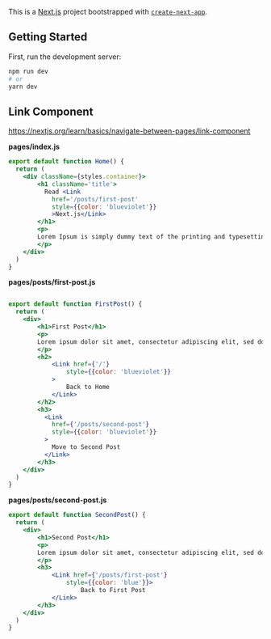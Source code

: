 This is a [Next.js](https://nextjs.org/) project bootstrapped with [`create-next-app`](https://github.com/vercel/next.js/tree/canary/packages/create-next-app).

## Getting Started

First, run the development server:

```bash
npm run dev
# or
yarn dev
```

## Link Component

https://nextjs.org/learn/basics/navigate-between-pages/link-component


**pages/index.js**

```jsx
export default function Home() {
  return (
    <div className={styles.container}>
        <h1 className='title'>
          Read <Link 
            href='/posts/first-post'
            style={{color: 'blueviolet'}}
            >Next.js</Link>
        </h1>
        <p>
        Lorem Ipsum is simply dummy text of the printing and typesetting industry. Lorem Ipsum has been the industry's standard dummy text ever since the 1500s, when an unknown printer took a galley of type and scrambled it to make a type specimen book.
        </p>
    </div>
  )
}
```

**pages/posts/first-post.js**

```jsx

export default function FirstPost() {
  return (
    <div>
        <h1>First Post</h1>
        <p>
        Lorem ipsum dolor sit amet, consectetur adipiscing elit, sed do eiusmod tempor incididunt ut labore et dolore magna aliqua. Ut enim ad minim veniam, quis nostrud exercitation ullamco laboris nisi ut aliquip ex ea commodo consequat. Duis aute irure dolor in reprehenderit in voluptate velit esse cillum dolore eu fugiat nulla pariatur. Excepteur sint occaecat cupidatat non proident, sunt in culpa qui officia deserunt mollit anim id est laborum.
        </p>
        <h2>
            <Link href={'/'}
                style={{color: 'blueviolet'}}
            >
                Back to Home
            </Link>
        </h2>
        <h3>
          <Link
            href={'/posts/second-post'}
            style={{color: 'blueviolet'}}
          >
            Move to Second Post
          </Link>
        </h3>
    </div>
  )
}
```

**pages/posts/second-post.js**
```jsx
export default function SecondPost() {
  return (
    <div>
        <h1>Second Post</h1>
        <p>
        Lorem ipsum dolor sit amet, consectetur adipiscing elit, sed do eiusmod tempor incididunt ut labore et dolore magna aliqua. Ut enim ad minim veniam, quis nostrud exercitation ullamco laboris nisi ut aliquip ex ea commodo consequat. Duis aute irure dolor in reprehenderit in voluptate velit esse cillum dolore eu fugiat nulla pariatur. Excepteur sint occaecat cupidatat non proident, sunt in culpa qui officia deserunt mollit anim id est laborum.
        </p>
        <h3>
            <Link href={'/posts/first-post'}
                style={{color: 'blue'}}>
                    Back to First Post
            </Link>     
        </h3>
    </div>
  )
}
```